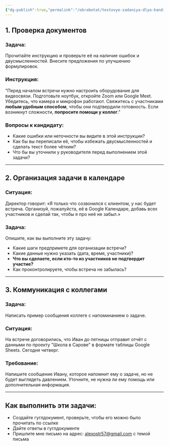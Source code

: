 ```yaml
---
{"dg-publish":true,"permalink":"/obrabotat/testovye-zadaniya-dlya-kandidata-na-dolzhnost-biznes-assistenta-operaczionnogo-direktora-v-imago/"}
---
```





## 1. Проверка документов

### Задача:

Прочитайте инструкцию и проверьте её на наличие ошибок и двусмысленностей. Внесите предложения по улучшению формулировок.

### Инструкция:

"Перед началом встречи нужно настроить оборудование для видеосвязи. Подготовьте ноутбук, откройте Zoom или Google Meet. Убедитесь, что камера и микрофон работают. Свяжитесь с участниками **любым удобным способом**, чтобы они подтвердили готовность. Если возникнут сложности, **попросите помощи у коллег**."

### Вопросы к кандидату:

- Какие ошибки или неточности вы видите в этой инструкции?
- Как бы вы переписали её, чтобы избежать двусмысленностей и сделать текст более чётким?
- Что бы вы уточнили у руководителя перед выполнением этой задачи?
---

## 2. Организация задачи в календаре

### Ситуация:

Директор говорит: «Я только что созвонился с клиентом, у нас будет встреча. Организуй, пожалуйста, её в Google Календаре, добавь всех участников и сделай так, чтобы я про неё не забыл.»

### Задача:

Опишите, как вы выполните эту задачу:

- Какие шаги предпримете для организации встречи?
- Какие данные нужно указать (дата, время, участники)?
- **Что вы сделаете, если кто-то из участников не подтвердит участие?**
- Как проконтролируете, чтобы встреча не забылась?

---

## 3. Коммуникация с коллегами

### Задача:

Написать пример сообщения коллеге с напоминанием о задаче.

### Ситуация:

На встрече договорились, что Иван до пятницы отправит отчёт с данными по проекту "Школа в Сарове" в формате таблицы Google Sheets. Сегодня четверг.

### Требование:

Напишите сообщение Ивану, которое напомнит ему о задаче, но не будет выглядеть давлением. Уточните, не нужна ли ему помощь или дополнительная информация.


---

## Как выполнить эти задачи:
- Создайте гуглдокумент, проверьте, чтобы его можно было прочитать по ссылке
- Дайте ответы в гуглдокументе
- Пришлите мне письмо на адрес: alexostr57@gmail.com с темой письма
